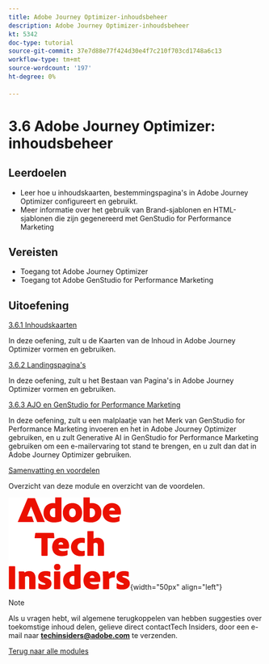 ```yaml
---
title: Adobe Journey Optimizer-inhoudsbeheer
description: Adobe Journey Optimizer-inhoudsbeheer
kt: 5342
doc-type: tutorial
source-git-commit: 37e7d88e77f424d30e4f7c210f703cd1748a6c13
workflow-type: tm+mt
source-wordcount: '197'
ht-degree: 0%

---
```


# 3.6 Adobe Journey Optimizer: inhoudsbeheer

## Leerdoelen

- Leer hoe u inhoudskaarten, bestemmingspagina&#39;s in Adobe Journey Optimizer configureert en gebruikt.
- Meer informatie over het gebruik van Brand-sjablonen en HTML-sjablonen die zijn gegenereerd met GenStudio for Performance Marketing

## Vereisten

- Toegang tot Adobe Journey Optimizer
- Toegang tot Adobe GenStudio for Performance Marketing

## Uitoefening

[3.6.1 Inhoudskaarten](./ex1.md)

In deze oefening, zult u de Kaarten van de Inhoud in Adobe Journey Optimizer vormen en gebruiken.

[3.6.2 Landingspagina&#39;s](./ex2.md)

In deze oefening, zult u het Bestaan van Pagina&#39;s in Adobe Journey Optimizer vormen en gebruiken.

[3.6.3 AJO en GenStudio for Performance Marketing](./ex3.md)

In deze oefening, zult u een malplaatje van het Merk van GenStudio for Performance Marketing invoeren en het in Adobe Journey Optimizer gebruiken, en u zult Generative AI in GenStudio for Performance Marketing gebruiken om een e-mailervaring tot stand te brengen, en u zult dan dat in Adobe Journey Optimizer gebruiken.

[Samenvatting en voordelen](./summary.md)

Overzicht van deze module en overzicht van de voordelen.

![ Indexen van de Tech ](./../../../../assets/images/techinsiders.png){width="50px" align="left"}

>[!NOTE]
>
>Als u vragen hebt, wil algemene terugkoppelen van hebben suggesties over toekomstige inhoud delen, gelieve direct contactTech Insiders, door een e-mail naar **techinsiders@adobe.com** te verzenden.

[Terug naar alle modules](./../../../../overview.md)
